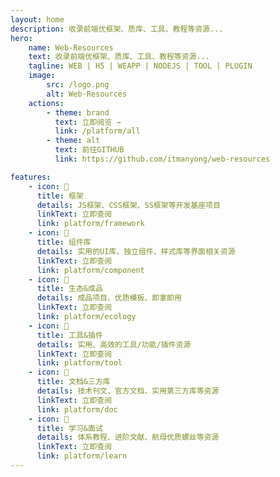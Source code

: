 ```yaml
---
layout: home
description: 收录前端优框架、质库、工具、教程等资源...
hero:
    name: Web-Resources
    text: 收录前端优框架、质库、工具、教程等资源...
    tagline: WEB | H5 | WEAPP | NODEJS | TOOL | PLUGIN
    image:
        src: /logo.png
        alt: Web-Resources
    actions:
        - theme: brand
          text: 立即阅览 →
          link: /platform/all
        - theme: alt
          text: 前往GITHUB
          link: https://github.com/itmanyong/web-resources

features:
    - icon: 🏀
      title: 框架
      details: JS框架、CSS框架、SS框架等开发基座项目
      linkText: 立即查阅
      link: platform/framework
    - icon: 🐔
      title: 组件库
      details: 实用的UI库、独立组件、样式库等界面相关资源
      linkText: 立即查阅
      link: platform/component
    - icon: 🎵
      title: 生态&成品
      details: 成品项目、优质模板、即拿即用
      linkText: 立即查阅
      link: platform/ecology
    - icon: 🎤
      title: 工具&插件
      details: 实用、高效的工具/功能/插件资源
      linkText: 立即查阅
      link: platform/tool
    - icon: 💃
      title: 文档&三方库
      details: 技术刊文、官方文档、实用第三方库等资源
      linkText: 立即查阅
      link: platform/doc
    - icon: 🎒
      title: 学习&面试
      details: 体系教程、进阶文献、航母优质螺丝等资源
      linkText: 立即查阅
      link: platform/learn
---
```

